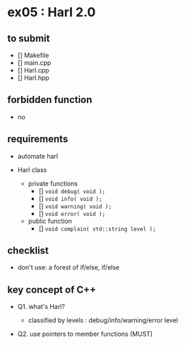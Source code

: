 # ex05 : Harl 2.0

## to submit
- [] Makefile
- [] main.cpp
- [] Harl.cpp
- [] Harl.hpp

## forbidden function
- no

## requirements
- automate harl

- Harl class
	- private functions
		- [] `void debug( void );`
		- [] `void info( void );`
		- [] `void warning( void );`
		- [] `void error( void );`
	- public function
		- [] `void complain( std::string level );`

## checklist
- don't use: a forest of if/else, if/else

## key concept of C++
- Q1. what's Harl?
	- classified by levels : debug/info/warning/error level

- Q2. use pointers to member functions (MUST)